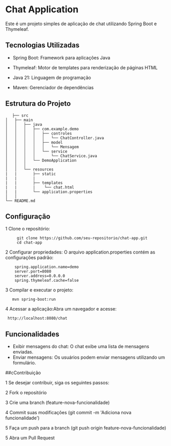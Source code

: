 # Chat Application

Este é um projeto simples de aplicação de chat utilizando Spring Boot e Thymeleaf.

## Tecnologias Utilizadas

- Spring Boot: Framework para aplicações Java

- Thymeleaf: Motor de templates para renderização de páginas HTML

- Java 21: Linguagem de programação

- Maven: Gerenciador de dependências

## Estrutura do Projeto

 ```plaintext
    ├── src
│   ├── main
│   │   ├── java
│   │   │   ├── com.example.demo
│   │   │   │   ├── controles
│   │   │   │   │   └── ChatController.java
│   │   │   │   ├── model
│   │   │   │   │   └── Mensagem
│   │   │   │   └── service
│   │   │   │       └── ChatService.java
│   │   │   └── DemoApplication 
│   │   │     
│   │   └── resources 
|   |       ├── static
|   |       |
|   |       ├── templates
|   |       |    └── chat.html
|   |       └── application.properties
│   │       
└── README.md
````
## Configuração
   1 Clone o repositório:
 ```plaintext
      git clone https://github.com/seu-repositorio/chat-app.git
      cd chat-app
  ```
  2 Configurar propriedades: O arquivo application.properties contém as configurações padrão:
 ```plaintext
     spring.application.name=demo
     server.port=8080
     server.address=0.0.0.0
     spring.thymeleaf.cache=false
  ```
  3 Compilar e executar o projeto:
   ```plaintext
      mvn spring-boot:run    
  ```
  4 Acessar a aplicação:Abra um navegador e acesse:
   ```plaintext
    http://localhost:8080/chat
  ```
## Funcionalidades

 - Exibir mensagens do chat: O chat exibe uma lista de mensagens enviadas.
 - Enviar mensagens: Os usuários podem enviar mensagens utilizando um formulário.

##cContribuição

1 Se desejar contribuir, siga os seguintes passos:

2 Fork o repositório

3 Crie uma branch (feature-nova-funcionalidade)

4 Commit suas modificações (git commit -m 'Adiciona nova funcionalidade')

5 Faça um push para a branch (git push origin feature-nova-funcionalidade)

5 Abra um Pull Request
  
